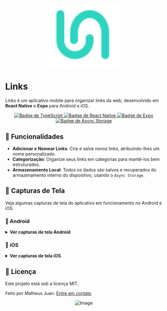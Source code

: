 <h1 align="center">
  <img alt="Logo TechTaste" height="200px" src="./src/assets/logo.png" />
</h1>

# Links

Links é um aplicativo mobile para organizar links da web, desenvolvido em **React Native** e **Expo** para Android e iOS.

<div align="center">
  <a href="https://www.typescriptlang.org/">
    <img src="https://img.shields.io/badge/TypeScript-007ACC?style=for-the-badge&logo=typescript&logoColor=white" alt="Badge de TypeScript" />
  </a>
  <a href="https://reactnative.dev/">
    <img src="https://img.shields.io/badge/React_Native-20232A?style=for-the-badge&logo=react&logoColor=61DAFB" alt="Badge de React Native" />
  </a>
  <a href="https://expo.dev/">
    <img src="https://img.shields.io/badge/Expo-1B1F23?style=for-the-badge&logo=expo&logoColor=white" alt="Badge de Expo" />
  </a>  
  <a href="https://github.com/react-native-async-storage/async-storage">
    <img src="https://img.shields.io/badge/async_storage-v2.1.2-F5FCFF?style=for-the-badge&logoColor=black" alt="Badge de Async Storage" />
  </a>
</div>

## 🚀 Funcionalidades

- **Adicionar e Nomear Links**: Crie e salve novos links, atribuindo-lhes um nome personalizado.
- **Categorização**: Organize seus links em categorias para mantê-los bem estruturados.
- **Armazenamento Local**: Todos os dados são salvos e recuperados do armazenamento interno do dispositivo, usando o ``Async Storage``.

## 📱 Capturas de Tela

Veja algumas capturas de tela do aplicativo em funcionamento no Android e iOS.

### 🤖 Android

<details>
  <summary><strong>Ver capturas de tela Android</strong></summary>
  <div align="center">
    <img src="https://github.com/user-attachments/assets/5445da9b-842a-4b5c-9924-8f5139e1500b" width="150" style="margin: 10px;" />
     <img src="https://github.com/user-attachments/assets/9ad331c5-3a89-456f-ae2f-7a65a4b3febe" width="150" style="margin: 10px;" />
     <img src="https://github.com/user-attachments/assets/a04c8d61-0d79-46a4-8a7f-4f7ddf45e0f4" width="150" style="margin: 10px;" />
     <img src="https://github.com/user-attachments/assets/3df05805-c684-40db-998e-e14ccb0ecbe1" width="150" style="margin: 10px;" />
  </div>
</details>

### 🍏 iOS

<details>
  <summary><strong>Ver capturas de tela iOS</strong></summary>
  <div align="center">
     <img src="https://github.com/user-attachments/assets/8b9d927c-fba9-4b7b-b7bf-f01320fb77ce" width="150" style="margin: 10px;" />
     <img src="https://github.com/user-attachments/assets/c634ad94-0c12-4a5a-8b40-45f0bb695934" width="150" style="margin: 10px;" />
     <img src="https://github.com/user-attachments/assets/3abcb315-df1c-4aeb-8d36-b7f6b915df83" width="150" style="margin: 10px;" />
     <img src="https://github.com/user-attachments/assets/9f6ac1b0-fb9d-4791-8f1d-1be6045cdc42" width="150" style="margin: 10px;" />
  </div>
</details>

## 📝 Licença

Este projeto está sob a licença MIT.

Feito por Matheus Juan. [Entre em contato](https://www.linkedin.com/in/matheusjuan1/)

<div align="center">
  <img width="60" alt="Image" src="https://github.com/user-attachments/assets/efd1d014-148c-4ae8-8dbd-81850fadf9ba" />
</div>
